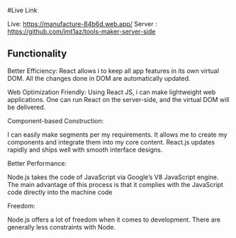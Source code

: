 #Live Link

Live: https://manufacture-84b6d.web.app/
Server : https://github.com/imt1az/tools-maker-server-side


## Functionality
Better Efficiency:
React allows i to keep all app features in its own virtual DOM. All the changes done in DOM are automatically updated.

Web Optimization Friendly:
Using React JS, i can make lightweight web applications. One can run React on the server-side, and the virtual DOM will be delivered.

Component-based Construction:

I can easily make segments per my requirements. It allows me to create my components and integrate them into my core content. React.js updates rapidly and ships well with smooth interface designs.

Better Performance:

Node.js takes the code of JavaScript via Google’s V8 JavaScript engine. The main advantage of this process is that it complies with the JavaScript code directly into the machine code

Freedom:

Node.js offers a lot of freedom when it comes to development. There are generally less constraints with Node.
